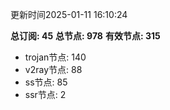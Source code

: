 更新时间2025-01-11 16:10:24

**总订阅: 45**
**总节点: 978**
**有效节点: 315**
- trojan节点: 140
- v2ray节点: 88
- ss节点: 85
- ssr节点: 2
